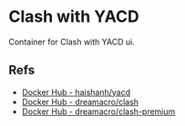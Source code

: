 # Clash with YACD

Container for Clash with YACD ui.

## Refs

- [Docker Hub - haishanh/yacd](https://hub.docker.com/r/haishanh/yacd)
- [Docker Hub - dreamacro/clash](https://hub.docker.com/r/dreamacro/clash/tags)
- [Docker Hub - dreamacro/clash-premium](https://hub.docker.com/r/dreamacro/clash-premium/tags)

